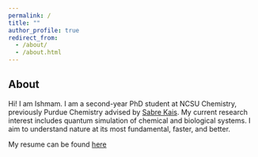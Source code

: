 ```yaml
---
permalink: /
title: ""
author_profile: true
redirect_from: 
  - /about/
  - /about.html
---
```

## About

Hi! I am Ishmam. I am a second-year PhD student at NCSU Chemistry, previously Purdue Chemistry advised by [Sabre Kais](https://ece.ncsu.edu/people/skais/). 
My current research interest includes quantum simulation of chemical and biological systems. I aim to understand nature at its most fundamental, faster, and better. 

My resume can be found [here](https://drive.google.com/file/d/14cjDnMGlARzP9NrQKDOlj0JzHwPXbvvL/view?usp=sharing)
